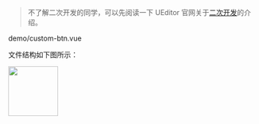 > 不了解二次开发的同学，可以先阅读一下 UEditor 官网关于[二次开发](http://fex.baidu.com/ueditor/#dev-developer)的介绍。

<demo-code>demo/custom-btn.vue</demo-code>

文件结构如下图所示：

<img src="//ueditor-1302968899.cos.ap-guangzhou.myqcloud.com/doc/custom-btn.png" style="width: 100px; cursor: zoom-in;" onclick="this.style = this.style.width === '100px'? 'width: 500px; cursor: zoom-out;': 'width: 100px; cursor: zoom-in;'"/>
